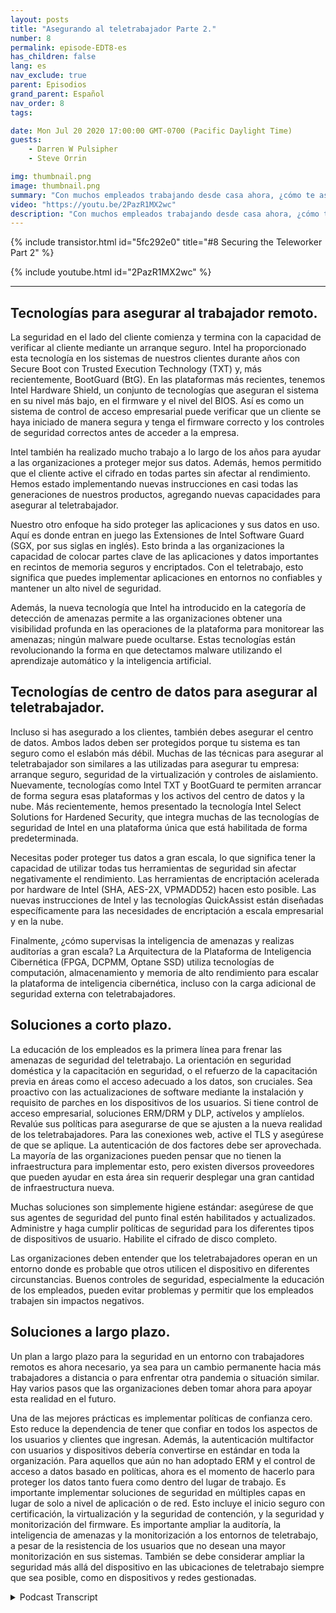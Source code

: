 ```yaml
---
layout: posts
title: "Asegurando al teletrabajador Parte 2."
number: 8
permalink: episode-EDT8-es
has_children: false
lang: es
nav_exclude: true
parent: Episodios
grand_parent: Español
nav_order: 8
tags:

date: Mon Jul 20 2020 17:00:00 GMT-0700 (Pacific Daylight Time)
guests:
    - Darren W Pulsipher
    - Steve Orrin

img: thumbnail.png
image: thumbnail.png
summary: "Con muchos empleados trabajando desde casa ahora, ¿cómo te aseguras de que estén trabajando de manera segura pero aún así les das la flexibilidad que necesitan para completar sus tareas? En este episodio, Darren y el invitado especial Steve Orrin, CTO de Intel Federal, discuten cómo aprovechar la tecnología de Intel para ayudar de manera efectiva a proteger al teletrabajador."
video: "https://youtu.be/2PazR1MX2wc"
description: "Con muchos empleados trabajando desde casa ahora, ¿cómo te aseguras de que estén trabajando de manera segura pero aún así les das la flexibilidad que necesitan para completar sus tareas? En este episodio, Darren y el invitado especial Steve Orrin, CTO de Intel Federal, discuten cómo aprovechar la tecnología de Intel para ayudar de manera efectiva a proteger al teletrabajador."
---
```


<div>
{% include transistor.html id="5fc292e0" title="#8 Securing the Teleworker Part 2" %}

{% include youtube.html id="2PazR1MX2wc" %}
</div>

---

## Tecnologías para asegurar al trabajador remoto.

La seguridad en el lado del cliente comienza y termina con la capacidad de verificar al cliente mediante un arranque seguro. Intel ha proporcionado esta tecnología en los sistemas de nuestros clientes durante años con Secure Boot con Trusted Execution Technology (TXT) y, más recientemente, BootGuard (BtG). En las plataformas más recientes, tenemos Intel Hardware Shield, un conjunto de tecnologías que aseguran el sistema en su nivel más bajo, en el firmware y el nivel del BIOS. Así es como un sistema de control de acceso empresarial puede verificar que un cliente se haya iniciado de manera segura y tenga el firmware correcto y los controles de seguridad correctos antes de acceder a la empresa.

Intel también ha realizado mucho trabajo a lo largo de los años para ayudar a las organizaciones a proteger mejor sus datos. Además, hemos permitido que el cliente active el cifrado en todas partes sin afectar al rendimiento. Hemos estado implementando nuevas instrucciones en casi todas las generaciones de nuestros productos, agregando nuevas capacidades para asegurar al teletrabajador.

Nuestro otro enfoque ha sido proteger las aplicaciones y sus datos en uso. Aquí es donde entran en juego las Extensiones de Intel Software Guard (SGX, por sus siglas en inglés). Esto brinda a las organizaciones la capacidad de colocar partes clave de las aplicaciones y datos importantes en recintos de memoria seguros y encriptados. Con el teletrabajo, esto significa que puedes implementar aplicaciones en entornos no confiables y mantener un alto nivel de seguridad.

Además, la nueva tecnología que Intel ha introducido en la categoría de detección de amenazas permite a las organizaciones obtener una visibilidad profunda en las operaciones de la plataforma para monitorear las amenazas; ningún malware puede ocultarse. Estas tecnologías están revolucionando la forma en que detectamos malware utilizando el aprendizaje automático y la inteligencia artificial.

## Tecnologías de centro de datos para asegurar al teletrabajador.

Incluso si has asegurado a los clientes, también debes asegurar el centro de datos. Ambos lados deben ser protegidos porque tu sistema es tan seguro como el eslabón más débil. Muchas de las técnicas para asegurar al teletrabajador son similares a las utilizadas para asegurar tu empresa: arranque seguro, seguridad de la virtualización y controles de aislamiento. Nuevamente, tecnologías como Intel TXT y BootGuard te permiten arrancar de forma segura esas plataformas y los activos del centro de datos y la nube. Más recientemente, hemos presentado la tecnología Intel Select Solutions for Hardened Security, que integra muchas de las tecnologías de seguridad de Intel en una plataforma única que está habilitada de forma predeterminada.

Necesitas poder proteger tus datos a gran escala, lo que significa tener la capacidad de utilizar todas tus herramientas de seguridad sin afectar negativamente el rendimiento. Las herramientas de encriptación acelerada por hardware de Intel (SHA, AES-2X, VPMADD52) hacen esto posible. Las nuevas instrucciones de Intel y las tecnologías QuickAssist están diseñadas específicamente para las necesidades de encriptación a escala empresarial y en la nube.

Finalmente, ¿cómo supervisas la inteligencia de amenazas y realizas auditorías a gran escala? La Arquitectura de la Plataforma de Inteligencia Cibernética (FPGA, DCPMM, Optane SSD) utiliza tecnologías de computación, almacenamiento y memoria de alto rendimiento para escalar la plataforma de inteligencia cibernética, incluso con la carga adicional de seguridad externa con teletrabajadores.

## Soluciones a corto plazo.

La educación de los empleados es la primera línea para frenar las amenazas de seguridad del teletrabajo. La orientación en seguridad doméstica y la capacitación en seguridad, o el refuerzo de la capacitación previa en áreas como el acceso adecuado a los datos, son cruciales. Sea proactivo con las actualizaciones de software mediante la instalación y requisito de parches en los dispositivos de los usuarios. Si tiene control de acceso empresarial, soluciones ERM/DRM y DLP, actívelos y amplíelos. Revalúe sus políticas para asegurarse de que se ajusten a la nueva realidad de los teletrabajadores. Para las conexiones web, active el TLS y asegúrese de que se aplique. La autenticación de dos factores debe ser aprovechada. La mayoría de las organizaciones pueden pensar que no tienen la infraestructura para implementar esto, pero existen diversos proveedores que pueden ayudar en esta área sin requerir desplegar una gran cantidad de infraestructura nueva.

Muchas soluciones son simplemente higiene estándar: asegúrese de que sus agentes de seguridad del punto final estén habilitados y actualizados. Administre y haga cumplir políticas de seguridad para los diferentes tipos de dispositivos de usuario. Habilite el cifrado de disco completo.

Las organizaciones deben entender que los teletrabajadores operan en un entorno donde es probable que otros utilicen el dispositivo en diferentes circunstancias. Buenos controles de seguridad, especialmente la educación de los empleados, pueden evitar problemas y permitir que los empleados trabajen sin impactos negativos.

## Soluciones a largo plazo.

Un plan a largo plazo para la seguridad en un entorno con trabajadores remotos es ahora necesario, ya sea para un cambio permanente hacia más trabajadores a distancia o para enfrentar otra pandemia o situación similar. Hay varios pasos que las organizaciones deben tomar ahora para apoyar esta realidad en el futuro.

Una de las mejores prácticas es implementar políticas de confianza cero. Esto reduce la dependencia de tener que confiar en todos los aspectos de los usuarios y clientes que ingresan. Además, la autenticación multifactor con usuarios y dispositivos debería convertirse en estándar en toda la organización. Para aquellos que aún no han adoptado ERM y el control de acceso a datos basado en políticas, ahora es el momento de hacerlo para proteger los datos tanto fuera como dentro del lugar de trabajo. Es importante implementar soluciones de seguridad en múltiples capas en lugar de solo a nivel de aplicación o de red. Esto incluye el inicio seguro con certificación, la virtualización y la seguridad de contención, y la seguridad y monitorización del firmware. Es importante ampliar la auditoría, la inteligencia de amenazas y la monitorización a los entornos de teletrabajo, a pesar de la resistencia de los usuarios que no desean una mayor monitorización en sus sistemas. También se debe considerar ampliar la seguridad más allá del dispositivo en las ubicaciones de teletrabajo siempre que sea posible, como en dispositivos y redes gestionadas.



<details>
<summary> Podcast Transcript </summary>

<p></p>

</details>
